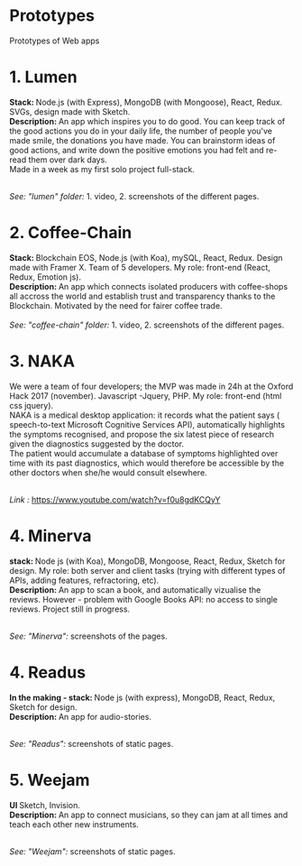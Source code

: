 # Prototypes
Prototypes of Web apps 

# 1. Lumen

<b> Stack: </b> Node.js (with Express), MongoDB (with Mongoose), React, Redux. SVGs, design made with Sketch. <br>
<b> Description: </b> An app which inspires you to do good. You can keep track of the good actions you do in your daily life, the number of people you've made smile, the donations you have made. You can brainstorm ideas of good actions, and write down the positive emotions you had felt and re-read them over dark days. </br> 
Made in a week as my first solo project full-stack.</br> </br> 

<i>See: "lumen" folder: </i>1. video, 2. screenshots of the different pages. 

# 2. Coffee-Chain 

<b> Stack: </b> Blockchain EOS, Node.js (with Koa), mySQL, React, Redux. Design made with Framer X. Team of 5 developers. My role: front-end (React, Redux, Emotion js). <br>
<b> Description: </b> An app which connects isolated producers with coffee-shops all accross the world and establish trust and transparency thanks to the Blockchain. Motivated by the need for fairer coffee trade. 
<br><br>
<i> See:  "coffee-chain" folder:</i> 1. video, 2. screenshots of the different pages. 

# 3. NAKA

We were a team of four developers; the MVP was made in 24h at the Oxford Hack 2017 (november). Javascript -Jquery, PHP. My role: front-end (html css jquery). <br>
NAKA is a medical desktop application: it records what the patient says ( speech-to-text Microsoft Cognitive Services API), automatically highlights the symptoms recognised, and propose the six latest piece of research given the diagnostics suggested by the doctor. <br>
The patient would accumulate a database of symptoms highlighted over time with its past diagnostics, which would therefore be accessible by the other doctors when she/he would consult elsewhere. <br><br>

<i>Link :</i> https://www.youtube.com/watch?v=f0u8gdKCQyY

# 4. Minerva

<b> stack: </b>  Node js (with Koa), MongoDB, Mongoose, React, Redux, Sketch for design. My role: both server and client tasks (trying with different types of APIs, adding features, refractoring, etc).<br>
<b> Description: </b> An app to scan a book, and automatically vizualise the reviews. However - problem with Google Books API: no access to single reviews. Project still in progress.<br><br>

<i>See: "Minerva": </i> screenshots of the pages. 

# 4. Readus

<b> In the making - stack: </b>  Node js (with express), MongoDB, React, Redux, Sketch for design.<br>
<b> Description: </b> An app for audio-stories. <br><br>

<i> See: "Readus": </i> screenshots of static pages. 

# 5. Weejam

<b> UI </b>  Sketch, Invision.<br>
<b> Description: </b> An app to connect musicians, so they can jam at all times and teach each other new instruments.  <br><br>

<i> See: "Weejam": </i> screenshots of static pages. 
